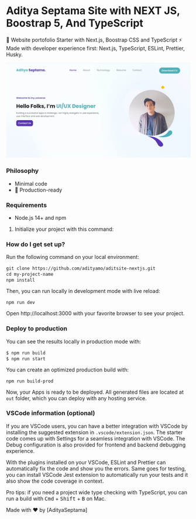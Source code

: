 # Aditya Septama Site with NEXT JS, Boostrap 5, And TypeScript

🚀 Website portofolio Starter with Next.js, Boostrap CSS and TypeScript ⚡️ Made with developer experience first: Next.js, TypeScript, ESLint, Prettier, Husky.

<p align="center">
    <img alt="Example website" src="public/static/img/git/showcase.jpg" width="689">
</p>

### Philosophy

- Minimal code
- 🚀 Production-ready

### Requirements

- Node.js 14+ and npm

1. Initialize your project with this command:

### How do I get set up?

Run the following command on your local environment:

```shell
git clone https://github.com/adityamo/aditsite-nextjs.git
cd my-project-name
npm install
```

Then, you can run locally in development mode with live reload:

```shell
npm run dev
```

Open http://localhost:3000 with your favorite browser to see your project.

### Deploy to production

You can see the results locally in production mode with:

```shell
$ npm run build
$ npm run start
```

You can create an optimized production build with:

```shell
npm run build-prod
```

Now, your Apps is ready to be deployed. All generated files are located at `out` folder, which you can deploy with any hosting service.

### VSCode information (optional)

If you are VSCode users, you can have a better integration with VSCode by installing the suggested extension in `.vscode/extension.json`. The starter code comes up with Settings for a seamless integration with VSCode. The Debug configuration is also provided for frontend and backend debugging experience.

With the plugins installed on your VSCode, ESLint and Prettier can automatically fix the code and show you the errors. Same goes for testing, you can install VSCode Jest extension to automatically run your tests and it also show the code coverage in context.

Pro tips: if you need a project wide type checking with TypeScript, you can run a build with <kbd>Cmd</kbd> + <kbd>Shift</kbd> + <kbd>B</kbd> on Mac.

Made with ♥ by [AdityaSeptama]
